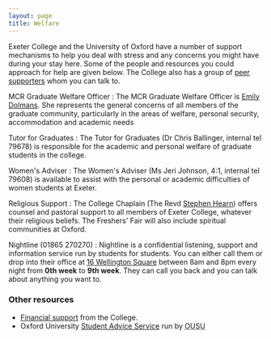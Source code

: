 ```yaml
---
layout: page
title: Welfare
---
```


Exeter College and the University of Oxford have a number of support
mechanisms to help you deal with stress and any concerns you might have during your
stay here. Some of the people and resources you could approach for help are given
below. The College also has a group of [peer supporters](/peer-supporters) whom
you can talk to.

MCR Graduate Welfare Officer
: The MCR Graduate Welfare Officer is
  [Emily Dolmans](mailto:emily.dolmans@exeter.ox.ac.uk). She represents the
  general concerns of all members of the graduate community, particularly
  in the areas of welfare, personal security, accommodation and academic needs
  
Tutor for Graduates
: The Tutor for Graduates (Dr Chris Ballinger, internal tel 79678)
  is responsible for the academic and personal welfare of graduate students in the college.
  
Women's Adviser
: The Women's Adviser (Ms Jeri Johnson, 4:1, internal tel 79608) is available to assist
  with the personal or academic difficulties of women students at Exeter.
  
Religious Support
: The College Chaplain (The Revd
  [Stephen Hearn](stephen.hearn@exeter.ox.ac.uk)) offers counsel and pastoral support
  to all members of Exeter College, whatever their religious beliefs. The Freshers' Fair
  will also include spiritual communities at Oxford.
  
Nightline (01865 270270)
: Nightline is a confidential listening, support and information service run by students
 for students. You can either call them or drop into their office at
 [16 Wellington Square](https://maps.google.co.uk/maps?q=16+Wellington+Square,+Oxford&hl=en&sll=51.749229,-1.247588&sspn=0.123918,0.261955&oq=16+Welling&t=h&hnear=16+Wellington+Square,+Oxford+OX1,+United+Kingdom&z=16)
 between 8am and 8pm every night from **0th week** to **9th week**. They can call you back
 and you can talk about anything you want to.

### Other resources

* [Financial support](http://www.exeter.ox.ac.uk/currentstudents/finance/)
  from the College.
* Oxford University [Student Advice Service](http://ousu.org/welfare/SAS/) run by
  <abbr title="Oxford University Student Union">OUSU</abbr>
